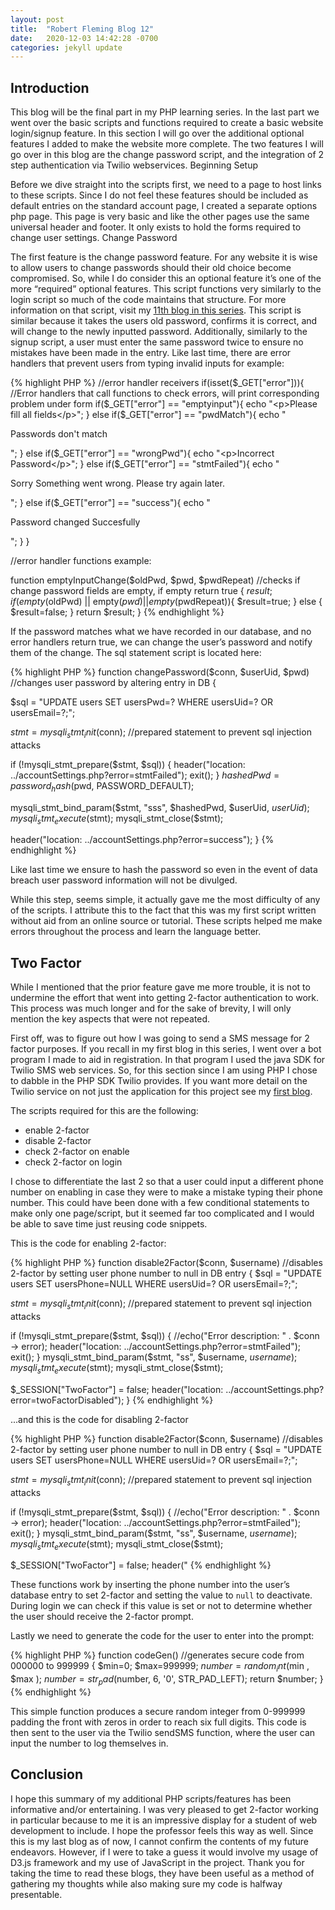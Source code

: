 ```yaml
---
layout: post
title:  "Robert Fleming Blog 12"
date:   2020-12-03 14:42:28 -0700
categories: jekyll update
---
```





<h2>Introduction</h2>
This blog will be the final part in my PHP learning series. In the last part we went over the basic scripts and functions required to create a basic website login/signup feature. In this section I will go over the additional optional features I added to make the website more complete. The two features I will go over in this blog are the change password script, and the integration of 2 step authentication via Twilio webservices.
Beginning Setup

Before we dive straight into the scripts first, we need to a page to host links to these scripts. Since I do not feel these features should be included as default entries on the standard account page, I created a separate options php page. This page is very basic and like the other pages use the same universal header and footer. It only exists to hold the forms required to change user settings.
Change Password

The first feature is the change password feature. For any website it is wise to allow users to change passwords should their old choice become compromised. So, while I do consider this an optional feature it’s one of the more “required” optional features. This script functions very similarly to the login script so much of the code maintains that structure. For more information on that script, visit my [11th blog in this series]( https://robertfleming448.github.io/jekyll/update/2020/11/19/Blog_11.html). This script is similar because it takes the users old password, confirms it is correct, and will change to the newly inputted password. Additionally, similarly to the signup script, a user must enter the same password twice to ensure no mistakes have been made in the entry. Like last time, there are error handlers that prevent users from typing invalid inputs for example:


{% highlight PHP %}
//error handler receivers
	if(isset($_GET["error"])){ //Error handlers that call functions to check errors, will print corresponding problem under form
				if($_GET["error"] == "emptyinput"){
					echo "<p>Please fill all fields</p>";
				}
				else if($_GET["error"] == "pwdMatch"){
					echo "<p>Passwords don't match</p>";
				}
				else if($_GET["error"] == "wrongPwd"){
					echo "<p>Incorrect Password</p>";
				}
				else if($_GET["error"] == "stmtFailed"){
					echo "<p>Sorry Something went wrong. Please try again later.</p>";
				}
				else if($_GET["error"] == "success"){
					echo "<p>Password changed Succesfully</p>";
				}
			}
			
			
//error handler functions example:


function emptyInputChange($oldPwd, $pwd, $pwdRepeat)  //checks if change password fields are empty, if empty return true
{
  $result;
  if(empty($oldPwd) || empty($pwd) || empty($pwdRepeat)){
    $result=true;
  }
  else {
    $result=false;
  }
  return $result;
}
{% endhighlight %}


If the password matches what we have recorded in our database, and no error handlers return true, we can change the user’s password and notify them of the change. The sql statement script is located here:


{% highlight PHP %}
	function changePassword($conn, $userUid, $pwd) //changes user password by altering entry in DB
{

  $sql = "UPDATE users SET usersPwd=? WHERE usersUid=? OR usersEmail=?;";

  $stmt = mysqli_stmt_init($conn); //prepared statement to prevent sql injection attacks

  if (!mysqli_stmt_prepare($stmt, $sql)) {
    header("location: ../accountSettings.php?error=stmtFailed");
    exit();
  }
  $hashedPwd = password_hash($pwd, PASSWORD_DEFAULT);

  mysqli_stmt_bind_param($stmt, "sss", $hashedPwd, $userUid, $userUid);
  mysqli_stmt_execute($stmt);
  mysqli_stmt_close($stmt);

  header("location: ../accountSettings.php?error=success");
}
{% endhighlight %}


Like last time we ensure to hash the password so even in the event of data breach user password information will not be divulged.

While this step, seems simple, it actually gave me the most difficulty of any of the scripts. I attribute this to the fact that this was my first script written without aid from an online source or tutorial. These scripts helped me make errors throughout the process and learn the language better.


<h2>Two Factor</h2>
While I mentioned that the prior feature gave me more trouble, it is not to undermine the effort that went into getting 2-factor authentication to work. This process was much longer and for the sake of brevity, I will only mention the key aspects that were not repeated. 

First off, was to figure out how I was going to send a SMS message for 2 factor purposes. If you recall in my first blog in this series, I went over a bot program I made to aid in registration. In that program I used the java SDK for Twilio SMS web services. So, for this section since I am using PHP I chose to dabble in the PHP SDK Twilio provides. If you want more detail on the Twilio service on not just the application for this project see my [first blog]( https://robertfleming448.github.io/jekyll/update/2020/09/02/Blog_1.html). 

The scripts required for this are the following:
*	enable 2-factor
*	disable 2-factor
*	check 2-factor on enable
*	check 2-factor on login

I chose to differentiate the last 2 so that a user could input a different phone number on enabling in case they were to make a mistake typing their phone number. This could have been done with a few conditional statements to make only one page/script, but it seemed far too complicated and I would be able to save time just reusing code snippets.

This is the code for enabling 2-factor:


{% highlight PHP %}
	function disable2Factor($conn, $username) //disables 2-factor by setting user phone number to null in DB entry
{
  $sql = "UPDATE users SET usersPhone=NULL WHERE usersUid=? OR usersEmail=?;";

  $stmt = mysqli_stmt_init($conn); //prepared statement to prevent sql injection attacks

  if (!mysqli_stmt_prepare($stmt, $sql)) {
    //echo("Error description: " . $conn -> error);
    header("location: ../accountSettings.php?error=stmtFailed");
    exit();
  }
  mysqli_stmt_bind_param($stmt, "ss", $username, $username);
  mysqli_stmt_execute($stmt);
  mysqli_stmt_close($stmt);

  $_SESSION["TwoFactor"] =  false;
  header("location: ../accountSettings.php?error=twoFactorDisabled");
}
{% endhighlight %}


...and this is the code for disabling 2-factor


{% highlight PHP %}
	function disable2Factor($conn, $username) //disables 2-factor by setting user phone number to null in DB entry
{
  $sql = "UPDATE users SET usersPhone=NULL WHERE usersUid=? OR usersEmail=?;";

  $stmt = mysqli_stmt_init($conn); //prepared statement to prevent sql injection attacks

  if (!mysqli_stmt_prepare($stmt, $sql)) {
    //echo("Error description: " . $conn -> error);
    header("location: ../accountSettings.php?error=stmtFailed");
    exit();
  }
  mysqli_stmt_bind_param($stmt, "ss", $username, $username);
  mysqli_stmt_execute($stmt);
  mysqli_stmt_close($stmt);

  $_SESSION["TwoFactor"] =  false;
  header("
{% endhighlight %}


These functions work by inserting the phone number into the user’s database entry to set 2-factor and setting the value to `null` to deactivate. During login we can check if this value is set or not to determine whether the user should receive the 2-factor prompt.

Lastly we need to generate the code for the user to enter into the prompt:


{% highlight PHP %}
	function codeGen()  //generates secure code from 000000 to 999999
{
  $min=0;
  $max=999999;
  $number=  random_int($min , $max );
  $number=str_pad($number, 6, '0', STR_PAD_LEFT);
  return $number;
}
{% endhighlight %}


This simple function produces a secure random integer from 0-999999 padding the front with zeros in order to reach six full digits. This code is then sent to the user via the Twilio sendSMS function, where the user can input the number to log themselves in.

<h2>Conclusion</h2>
I hope this summary of my additional PHP scripts/features has been informative and/or entertaining. I was very pleased to get 2-factor working in particular because to me it is an impressive display for a student of web development to include. I hope the professor feels this way as well. Since this is my last blog as of now, I cannot confirm the contents of my future endeavors. However, if I were to take a guess it would involve my usage of D3.js framework and my use of JavaScript in the project. Thank you for taking the time to read these blogs, they have been useful as a method of gathering my thoughts while also making sure my code is halfway presentable. 
